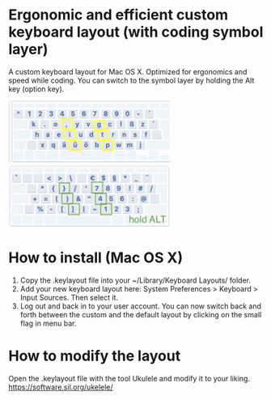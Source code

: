 # Ergonomic and efficient custom keyboard layout (with coding symbol layer)
A custom keyboard layout for Mac OS X. Optimized for ergonomics and speed while coding. 
You can switch to the symbol layer by holding the Alt key (option key).

<img src="screenshots/default-layer.png" alt="Default Layer" width="320"/>
<img src="screenshots/symbol-layer.png" alt="Symbol Layer" width="320"/>

# How to install (Mac OS X)
1. Copy the .keylayout file into your ~/Library/Keyboard Layouts/ folder.
2. Add your new keyboard layout here: System Preferences > Keyboard > Input Sources. Then select it. 
3. Log out and back in to your user account. You can now switch back and forth between the custom and the default layout by clicking on the small flag in menu bar.

# How to modify the layout
Open the .keylayout file with the tool Ukulele and modify it to your liking. https://software.sil.org/ukelele/


